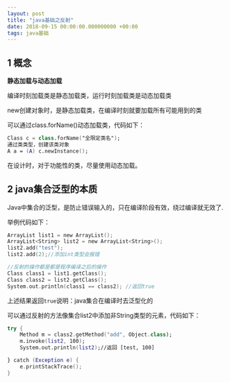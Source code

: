 ```yaml
---
layout: post
title: "java基础之反射"
date: 2018-09-15 00:00:00.000000000 +00:00
tags: java基础
---
```


## 1 概念

**静态加载与动态加载**

编译时刻加载类是静态加载类，运行时刻加载类是动态加载类

new创建对象时，是静态加载类，在编译时刻就要加载所有可能用到的类

可以通过class.forName()动态加载类，代码如下：

```swift
Class c = class.forName("全限定类名");
通过类类型，创建该类对象
A a = (A) c.newInstance();
```
在设计时，对于功能性的类，尽量使用动态加载。



## 2 java集合泛型的本质

Java中集合的泛型，是防止错误输入的，只在编译阶段有效，绕过编译就无效了.

举例代码如下：

```swift
ArrayList list1 = new ArrayList();
ArrayList<String> list2 = new ArrayList<String>();
list2.add("test");
list2.add(2);//添加int类型会报错

//反射的操作都是都是程序编译之后的操作
Class class1 = list1.getClass();
Class class2 = list2.getClass();
System.out.println(class1 == class2); //返回true
```
上述结果返回`true`说明：java集合在编译时去泛型化的

可以通过反射的方法像集合list2中添加非String类型的元素，代码如下：

```swift
try {
    Method m = class2.getMethod("add", Object.class);
    m.invoke(list2, 100);
    System.out.println(list2);//返回 [test, 100]

} catch (Exception e) {
    e.printStackTrace();
}
```



